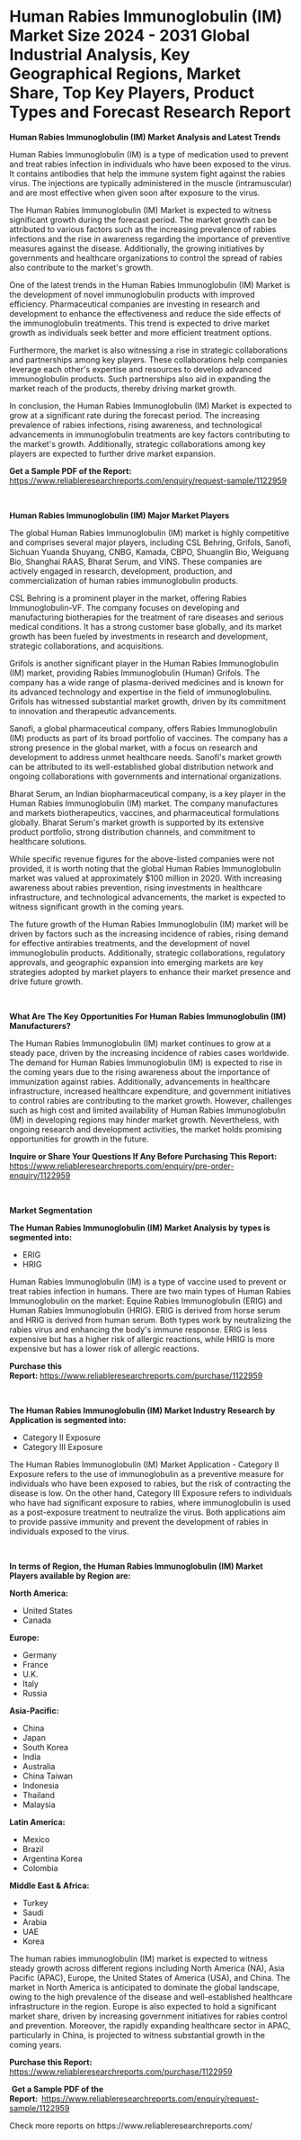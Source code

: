 <p><h1>Human Rabies Immunoglobulin (IM) Market Size 2024 - 2031 Global Industrial Analysis, Key Geographical Regions, Market Share, Top Key Players, Product Types and Forecast Research Report</h1></p><p><strong>Human Rabies Immunoglobulin (IM) Market Analysis and Latest Trends</strong></p>
<p><p>Human Rabies Immunoglobulin (IM) is a type of medication used to prevent and treat rabies infection in individuals who have been exposed to the virus. It contains antibodies that help the immune system fight against the rabies virus. The injections are typically administered in the muscle (intramuscular) and are most effective when given soon after exposure to the virus.</p><p>The Human Rabies Immunoglobulin (IM) Market is expected to witness significant growth during the forecast period. The market growth can be attributed to various factors such as the increasing prevalence of rabies infections and the rise in awareness regarding the importance of preventive measures against the disease. Additionally, the growing initiatives by governments and healthcare organizations to control the spread of rabies also contribute to the market's growth.</p><p>One of the latest trends in the Human Rabies Immunoglobulin (IM) Market is the development of novel immunoglobulin products with improved efficiency. Pharmaceutical companies are investing in research and development to enhance the effectiveness and reduce the side effects of the immunoglobulin treatments. This trend is expected to drive market growth as individuals seek better and more efficient treatment options.</p><p>Furthermore, the market is also witnessing a rise in strategic collaborations and partnerships among key players. These collaborations help companies leverage each other's expertise and resources to develop advanced immunoglobulin products. Such partnerships also aid in expanding the market reach of the products, thereby driving market growth.</p><p>In conclusion, the Human Rabies Immunoglobulin (IM) Market is expected to grow at a significant rate during the forecast period. The increasing prevalence of rabies infections, rising awareness, and technological advancements in immunoglobulin treatments are key factors contributing to the market's growth. Additionally, strategic collaborations among key players are expected to further drive market expansion.</p></p>
<p><strong>Get a Sample PDF of the Report:&nbsp;</strong> <a href="https://www.reliableresearchreports.com/enquiry/request-sample/1122959">https://www.reliableresearchreports.com/enquiry/request-sample/1122959</a></p>
<p>&nbsp;</p>
<p><strong>Human Rabies Immunoglobulin (IM) Major Market Players</strong></p>
<p><p>The global Human Rabies Immunoglobulin (IM) market is highly competitive and comprises several major players, including CSL Behring, Grifols, Sanofi, Sichuan Yuanda Shuyang, CNBG, Kamada, CBPO, Shuanglin Bio, Weiguang Bio, Shanghai RAAS, Bharat Serum, and VINS. These companies are actively engaged in research, development, production, and commercialization of human rabies immunoglobulin products.</p><p>CSL Behring is a prominent player in the market, offering Rabies Immunoglobulin-VF. The company focuses on developing and manufacturing biotherapies for the treatment of rare diseases and serious medical conditions. It has a strong customer base globally, and its market growth has been fueled by investments in research and development, strategic collaborations, and acquisitions.</p><p>Grifols is another significant player in the Human Rabies Immunoglobulin (IM) market, providing Rabies Immunoglobulin (Human) Grifols. The company has a wide range of plasma-derived medicines and is known for its advanced technology and expertise in the field of immunoglobulins. Grifols has witnessed substantial market growth, driven by its commitment to innovation and therapeutic advancements.</p><p>Sanofi, a global pharmaceutical company, offers Rabies Immunoglobulin (IM) products as part of its broad portfolio of vaccines. The company has a strong presence in the global market, with a focus on research and development to address unmet healthcare needs. Sanofi's market growth can be attributed to its well-established global distribution network and ongoing collaborations with governments and international organizations.</p><p>Bharat Serum, an Indian biopharmaceutical company, is a key player in the Human Rabies Immunoglobulin (IM) market. The company manufactures and markets biotherapeutics, vaccines, and pharmaceutical formulations globally. Bharat Serum's market growth is supported by its extensive product portfolio, strong distribution channels, and commitment to healthcare solutions.</p><p>While specific revenue figures for the above-listed companies were not provided, it is worth noting that the global Human Rabies Immunoglobulin market was valued at approximately $100 million in 2020. With increasing awareness about rabies prevention, rising investments in healthcare infrastructure, and technological advancements, the market is expected to witness significant growth in the coming years.</p><p>The future growth of the Human Rabies Immunoglobulin (IM) market will be driven by factors such as the increasing incidence of rabies, rising demand for effective antirabies treatments, and the development of novel immunoglobulin products. Additionally, strategic collaborations, regulatory approvals, and geographic expansion into emerging markets are key strategies adopted by market players to enhance their market presence and drive future growth.</p></p>
<p>&nbsp;</p>
<p><strong>What Are The Key Opportunities For Human Rabies Immunoglobulin (IM) Manufacturers?</strong></p>
<p><p>The Human Rabies Immunoglobulin (IM) market continues to grow at a steady pace, driven by the increasing incidence of rabies cases worldwide. The demand for Human Rabies Immunoglobulin (IM) is expected to rise in the coming years due to the rising awareness about the importance of immunization against rabies. Additionally, advancements in healthcare infrastructure, increased healthcare expenditure, and government initiatives to control rabies are contributing to the market growth. However, challenges such as high cost and limited availability of Human Rabies Immunoglobulin (IM) in developing regions may hinder market growth. Nevertheless, with ongoing research and development activities, the market holds promising opportunities for growth in the future.</p></p>
<p><strong>Inquire or Share Your Questions If Any Before Purchasing This Report:</strong> <a href="https://www.reliableresearchreports.com/enquiry/pre-order-enquiry/1122959">https://www.reliableresearchreports.com/enquiry/pre-order-enquiry/1122959</a></p>
<p>&nbsp;</p>
<p><strong>Market Segmentation</strong></p>
<p><strong>The Human Rabies Immunoglobulin (IM) Market Analysis by types is segmented into:</strong></p>
<p><ul><li>ERIG</li><li>HRIG</li></ul></p>
<p><p>Human Rabies Immunoglobulin (IM) is a type of vaccine used to prevent or treat rabies infection in humans. There are two main types of Human Rabies Immunoglobulin on the market: Equine Rabies Immunoglobulin (ERIG) and Human Rabies Immunoglobulin (HRIG). ERIG is derived from horse serum and HRIG is derived from human serum. Both types work by neutralizing the rabies virus and enhancing the body's immune response. ERIG is less expensive but has a higher risk of allergic reactions, while HRIG is more expensive but has a lower risk of allergic reactions.</p></p>
<p><strong>Purchase this Report:&nbsp;</strong><a href="https://www.reliableresearchreports.com/purchase/1122959">https://www.reliableresearchreports.com/purchase/1122959</a></p>
<p>&nbsp;</p>
<p><strong>The Human Rabies Immunoglobulin (IM) Market Industry Research by Application is segmented into:</strong></p>
<p><ul><li>Category II Exposure</li><li>Category III Exposure</li></ul></p>
<p><p>The Human Rabies Immunoglobulin (IM) Market Application - Category II Exposure refers to the use of immunoglobulin as a preventive measure for individuals who have been exposed to rabies, but the risk of contracting the disease is low. On the other hand, Category III Exposure refers to individuals who have had significant exposure to rabies, where immunoglobulin is used as a post-exposure treatment to neutralize the virus. Both applications aim to provide passive immunity and prevent the development of rabies in individuals exposed to the virus.</p></p>
<p>&nbsp;</p>
<p><strong>In terms of Region, the Human Rabies Immunoglobulin (IM) Market Players available by Region are:</strong></p>
<p>
    <p> <strong> North America: </strong>
        <ul>
            <li>United States</li>
            <li>Canada</li>
        </ul>
        </p> 
    <p> <strong> Europe: </strong>
        <ul>
            <li>Germany</li>
            <li>France</li>
            <li>U.K.</li>
            <li>Italy</li>
            <li>Russia</li>
        </ul>
        </p> 
    <p> <strong> Asia-Pacific: </strong>
        <ul>
            <li>China</li>
            <li>Japan</li>
            <li>South Korea</li>
            <li>India</li>
            <li>Australia</li>
            <li>China Taiwan</li>
            <li>Indonesia</li>
            <li>Thailand</li>
            <li>Malaysia</li>
        </ul>
        </p> 
    <p> <strong> Latin America: </strong>
        <ul>
            <li>Mexico</li>
            <li>Brazil</li>
            <li>Argentina Korea</li>
            <li>Colombia</li>
        </ul>
        </p> 
    <p> <strong> Middle East & Africa: </strong>
        <ul>
            <li>Turkey</li>
            <li>Saudi</li>
            <li>Arabia</li>
            <li>UAE</li>
            <li>Korea</li>
        </ul>
    </p>
    </p>
<p><p>The human rabies immunoglobulin (IM) market is expected to witness steady growth across different regions including North America (NA), Asia Pacific (APAC), Europe, the United States of America (USA), and China. The market in North America is anticipated to dominate the global landscape, owing to the high prevalence of the disease and well-established healthcare infrastructure in the region. Europe is also expected to hold a significant market share, driven by increasing government initiatives for rabies control and prevention. Moreover, the rapidly expanding healthcare sector in APAC, particularly in China, is projected to witness substantial growth in the coming years.</p></p>
<p><strong>Purchase this Report: </strong><a href="https://www.reliableresearchreports.com/purchase/1122959">https://www.reliableresearchreports.com/purchase/1122959</a></p>
<p>&nbsp;<strong>Get a Sample PDF of the Report:&nbsp;&nbsp;</strong><a href="https://www.reliableresearchreports.com/enquiry/request-sample/1122959">https://www.reliableresearchreports.com/enquiry/request-sample/1122959</a></p>
<p><strong></strong></p>
<p>Check more reports on https://www.reliableresearchreports.com/</p>